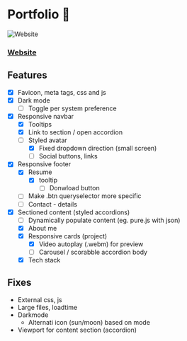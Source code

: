 # Portfolio 📁 

<img alt="Website" src="https://img.shields.io/website?down_message=Down&label=Website&up_message=Up&url=https://blacksmithop.github.io/Portfolio/">

### [Website](https://blacksmithop.github.io/Portfolio/#)
## Features 
- [x] Favicon, meta tags, css and js
- [x] Dark mode
  - [ ] Toggle per system preference
- [x] Responsive navbar
  - [x] Tooltips
  - [x] Link to section / open accordion
  - [ ] Styled avatar
    - [x] Fixed dropdown direction (small screen)
    - [ ] Social buttons, links
- [x] Responsive footer
  - [x] Resume
    - [x] tooltip
      - [ ] Donwload button
  - [ ] Make .btn queryselector more specific
  - [ ] Contact - details
- [x] Sectioned content (styled accordions)
  - [ ] Dynamically populate content (eg. pure.js with json)
  - [x] About me
  - [x] Responsive cards (project)
    - [x] Video autoplay (.webm) for preview
    - [ ] Carousel / scorabble accordion body
  - [x] Tech stack
## Fixes
* External css, js
* Large files, loadtime
* Darkmode
  * Alternati icon (sun/moon) based on mode
* Viewport for content section (accordion)
